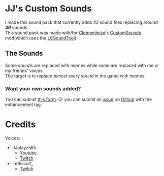 # JJ's Custom Sounds

I made this sound pack that currently adds *43* sound files replacing around ***40*** sounds.  
This sound pack was made with/for [Clementinise](https://thunderstore.io/c/lethal-company/p/Clementinise/)'s [CustomSounds](https://thunderstore.io/c/lethal-company/p/Clementinise/CustomSounds/) mod(which uses the [LCSoundTool](https://thunderstore.io/c/lethal-company/p/no00ob/LCSoundTool/))

## The Sounds

Some sounds are replaced with memes while some are replaced with me or my friends' voices.  
The target is to replace *almost* every sound in the game with memes.

### Want your own sounds added?

You can submit [this form](https://docs.google.com/forms/d/e/1FAIpQLSeNR4uiOBxVe8inzf6bLyMiyD03FF86aefDJIRBuu-iDunnOA/viewform?usp=sf_link).
Or you can submit an [issue](https://github.com/JJplayz565/JJs-Custom-Sounds/issues) on [Github](https://github.com/JJplayz565/JJs-Custom-Sounds) with the enhancement tag.


# Credits

Voices:
- JJplayz565
	- [Youtube](https://www.youtube.com/channel/UCzM-XsfVm7nwLh-dkNV6VeQ)
	- [Twitch](https://www.twitch.tv/jjplayz565)
- imBiscuit_
	- [Twitch](https://www.twitch.tv/imbiscuit_)
